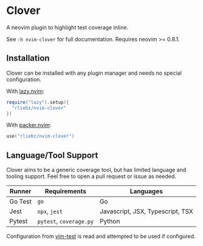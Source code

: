 # Clover

A neovim plugin to highlight test coverage inline.

See `:h nvim-clover` for full documentation. Requires neovim >= 0.8.1.

## Installation

Clover can be installed with any plugin manager and needs no special
configuration.

With [lazy.nvim](folke/lazy.nvim):

```lua
require("lazy").setup({
  "rliebz/nvim-clover"
})
```

With [packer.nvim](https://github.com/wbthomason/packer.nvim):

```lua
use("rliebz/nvim-clover")
```

## Language/Tool Support

Clover aims to be a generic coverage tool, but has limited language and tooling
support. Feel free to open a pull request or issue as needed.

| Runner  | Requirements            | Languages                        |
| ------- | ----------------------- | -------------------------------- |
| Go Test | `go`                    | Go                               |
| Jest    | `npx`, `jest`           | Javascript, JSX, Typescript, TSX |
| Pytest  | `pytest`, `coverage.py` | Python                           |

Configuration from [vim-test](https://github.com/vim-test/vim-test) is read and
attempted to be used if configured.
